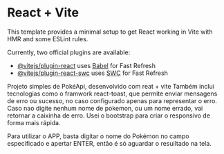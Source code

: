 # React + Vite

This template provides a minimal setup to get React working in Vite with HMR and some ESLint rules.

Currently, two official plugins are available:

- [@vitejs/plugin-react](https://github.com/vitejs/vite-plugin-react/blob/main/packages/plugin-react/README.md) uses [Babel](https://babeljs.io/) for Fast Refresh
- [@vitejs/plugin-react-swc](https://github.com/vitejs/vite-plugin-react-swc) uses [SWC](https://swc.rs/) for Fast Refresh

Projeto simples de PokéApi, desenvolvido com reat + vite
Também inclui tecnologias como o framwork react-toast, que permite enviar mensagens de erro ou sucesso, no caso configurado apenas para representar o erro. Caso nao digite nenhum nome de pokemon, ou um nome errado, vai retornar a caixinha de erro.
Usei o bootstrap para criar o responsivo de forma mais rápida.

Para utilizar o APP, basta digitar o nome do Pokémon no campo especificado e apertar ENTER, então é só aguardar o resuiltado na tela.

